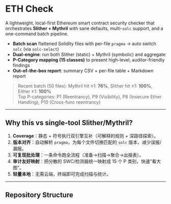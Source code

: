 # ETH Check

A lightweight, local-first Ethereum smart contract security checker that orchestrates **Slither + Mythril** with sane defaults, multi-`solc` support, and a one-command batch pipeline.

- **Batch scan** flattened Solidity files with per-file `pragma` → auto switch `solc` (via `solc-select`)
- **Dual-engine**: run both Slither (static) + Mythril (symbolic) and aggregate
- **P-Category mapping (15 classes)** to present high-level, auditor-friendly findings
- **Out-of-the-box report**: summary CSV + per-file table + Markdown report

> Recent batch (50 files): Mythril hit ≥1: **76%**, Slither hit ≥1: **100%**, Either ≥1: **100%**  
> Top P-categories: P1 (Reentrancy), P9 (Visibility), P8 (Insecure Ether Handling), P10 (Cross-func reentrancy)

---

## Why this vs single-tool Slither/Mythril?

1) **Coverage**：静态 + 符号执行双引擎互补（可解释的规则 + 深路径探索）。  
2) **版本对齐**：自动解析 `pragma`，为每个文件切换匹配的 `solc` 版本，减少误报/漏报。  
3) **可复现批处理**：一条命令跑全流程（准备→扫描→聚合→出报表）。  
4) **审计友好映射**：把分散的 SWC/检测器统一映射成 15 个 P 类别，快速“看大图”。  
5) **轻量本地**：无需云端，终端即可完成扫描与统计。

---

## Repository Structure

